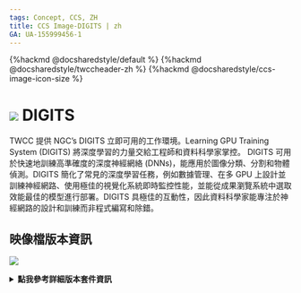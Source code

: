 ```yaml
---
tags: Concept, CCS, ZH
title: CCS Image-DIGITS | zh
GA: UA-155999456-1
---
```


{%hackmd @docsharedstyle/default %}
{%hackmd @docsharedstyle/twccheader-zh %}
{%hackmd @docsharedstyle/ccs-image-icon-size %}

# <img class="ccsimgicon" src="https://cos.twcc.ai/SYS-MANUAL/uploads/upload_bb968fa9146487087f1c4634929d931f.png"> DIGITS


TWCC 提供 NGC’s DIGITS 立即可用的工作環境。Learning GPU Training System (DIGITS) 將深度學習的力量交給工程師和資料科學家掌控。 DIGITS 可用於快速地訓練高準確度的深度神經網絡 (DNNs)，能應用於圖像分類、分割和物體偵測。DIGITS 簡化了常見的深度學習任務，例如數據管理、在多 GPU 上設計並訓練神經網路、使用極佳的視覺化系統即時監控性能，並能從成果瀏覽系統中選取效能最佳的模型進行部署。DIGITS 具極佳的互動性，因此資料科學家能專注於神經網路的設計和訓練而非程式編寫和除錯。


## <i class="fa fa-sticky-note" aria-hidden="true"></i> <span class="ccsimglist">映像檔版本資訊</span> 

![](https://cos.twcc.ai/SYS-MANUAL/uploads/upload_ce4af8f27968fcf3bfb8431c5493d9bd.png)


<details class="docspoiler">

<summary><b>點我參考詳細版本套件資訊</b></summary>

- [digits-19.08-tensorflow](https://docs.nvidia.com/deeplearning/digits/digits-release-notes/rel_19-08.html#rel_19-08)
- [digits-19.08-caffe](https://docs.nvidia.com/deeplearning/digits/digits-release-notes/rel_19-08.html#rel_19-08)
- [digits-19.02-tensorflow-v1](https://docs.nvidia.com/deeplearning/digits/digits-release-notes/rel_19-02.html#rel_19-02)
- [digits-19.02-caffe-v1](https://docs.nvidia.com/deeplearning/digits/digits-release-notes/rel_19-02.html#rel_19-02)
- [digits-18.12-tensorflow-v1](https://docs.nvidia.com/deeplearning/digits/digits-release-notes/rel_18.12.html#rel_18.12)
- [digits-18.12-caffe-v1](https://docs.nvidia.com/deeplearning/digits/digits-release-notes/rel_18.12.html#rel_18.12)
- [digits-18.10-v1](https://docs.nvidia.com/deeplearning/digits/digits-release-notes/rel_18.10.html#rel_18.10)
- [digits-18.08-v1](https://docs.nvidia.com/deeplearning/digits/digits-release-notes/rel_18.08.html#rel_18.08)

</details>

